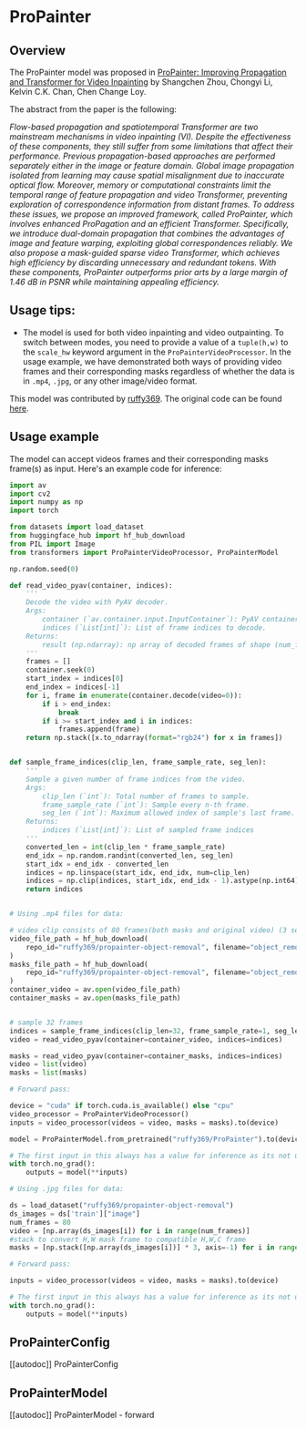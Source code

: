 <!--Copyright 2024 The HuggingFace Team. All rights reserved.

Licensed under the S-Lab License, Version 1.0 (the "License"); you may not use this file except in compliance with
the License. You may obtain a copy of the License at

https://github.com/sczhou/ProPainter/blob/main/LICENSE

Unless required by applicable law or agreed to in writing, software distributed under the License is distributed on
an "AS IS" BASIS, WITHOUT WARRANTIES OR CONDITIONS OF ANY KIND, either express or implied. See the License for the
specific language governing permissions and limitations under the License.

⚠️ Note that this file is in Markdown but contain specific syntax for our doc-builder (similar to MDX) that may not be
rendered properly in your Markdown viewer.

-->

# ProPainter

## Overview

The ProPainter model was proposed in [ProPainter: Improving Propagation and Transformer for Video Inpainting](https://arxiv.org/abs/2309.03897) by Shangchen Zhou, Chongyi Li, Kelvin C.K. Chan, Chen Change Loy.

The abstract from the paper is the following:

*Flow-based propagation and spatiotemporal Transformer are two mainstream mechanisms in video inpainting (VI). Despite the effectiveness of these components, they still suffer from some limitations that affect their performance. Previous propagation-based approaches are performed separately either in the image or feature domain. Global image propagation isolated from learning may cause spatial misalignment due to inaccurate optical flow. Moreover, memory or computational constraints limit the temporal range of feature propagation and video Transformer, preventing exploration of correspondence information from distant frames. To address these issues, we propose an improved framework, called ProPainter, which involves enhanced ProPagation and an efficient Transformer. Specifically, we introduce dual-domain propagation that combines the advantages of image and feature warping, exploiting global correspondences reliably. We also propose a mask-guided sparse video Transformer, which achieves high efficiency by discarding unnecessary and redundant tokens. With these components, ProPainter outperforms prior arts by a large margin of 1.46 dB in PSNR while maintaining appealing efficiency.*

## Usage tips:

- The model is used for both video inpainting and video outpainting. To switch between modes, you need to provide a value of a `tuple(h,w)` to the `scale_hw` keyword argument in the `ProPainterVideoProcessor`. In the usage example, we have demonstrated both ways of providing video frames and their corresponding masks regardless of whether the data is in `.mp4`, `.jpg`, or any other image/video format.

This model was contributed by [ruffy369](https://huggingface.co/ruffy369). The original code can be found [here](https://github.com/sczhou/ProPainter).

## Usage example

The model can accept videos frames and their corresponding masks frame(s) as input. Here's an example code for inference:

```python
import av
import cv2
import numpy as np
import torch

from datasets import load_dataset
from huggingface_hub import hf_hub_download
from PIL import Image
from transformers import ProPainterVideoProcessor, ProPainterModel

np.random.seed(0)

def read_video_pyav(container, indices):
    '''
    Decode the video with PyAV decoder.
    Args:
        container (`av.container.input.InputContainer`): PyAV container.
        indices (`List[int]`): List of frame indices to decode.
    Returns:
        result (np.ndarray): np array of decoded frames of shape (num_frames, height, width, 3).
    '''
    frames = []
    container.seek(0)
    start_index = indices[0]
    end_index = indices[-1]
    for i, frame in enumerate(container.decode(video=0)):
        if i > end_index:
            break
        if i >= start_index and i in indices:
            frames.append(frame)
    return np.stack([x.to_ndarray(format="rgb24") for x in frames])


def sample_frame_indices(clip_len, frame_sample_rate, seg_len):
    '''
    Sample a given number of frame indices from the video.
    Args:
        clip_len (`int`): Total number of frames to sample.
        frame_sample_rate (`int`): Sample every n-th frame.
        seg_len (`int`): Maximum allowed index of sample's last frame.
    Returns:
        indices (`List[int]`): List of sampled frame indices
    '''
    converted_len = int(clip_len * frame_sample_rate)
    end_idx = np.random.randint(converted_len, seg_len)
    start_idx = end_idx - converted_len
    indices = np.linspace(start_idx, end_idx, num=clip_len)
    indices = np.clip(indices, start_idx, end_idx - 1).astype(np.int64)
    return indices


# Using .mp4 files for data:

# video clip consists of 80 frames(both masks and original video) (3 seconds at 24 FPS)
video_file_path = hf_hub_download(
    repo_id="ruffy369/propainter-object-removal", filename="object_removal_bmx/bmx.mp4", repo_type="dataset"
)
masks_file_path = hf_hub_download(
    repo_id="ruffy369/propainter-object-removal", filename="object_removal_bmx/bmx_masks.mp4", repo_type="dataset"
)
container_video = av.open(video_file_path)
container_masks = av.open(masks_file_path)


# sample 32 frames
indices = sample_frame_indices(clip_len=32, frame_sample_rate=1, seg_len=container_video.streams.video[0].frames)
video = read_video_pyav(container=container_video, indices=indices)

masks = read_video_pyav(container=container_masks, indices=indices)
video = list(video)
masks = list(masks)

# Forward pass:

device = "cuda" if torch.cuda.is_available() else "cpu"
video_processor = ProPainterVideoProcessor()
inputs = video_processor(videos = video, masks = masks).to(device)

model = ProPainterModel.from_pretrained("ruffy369/ProPainter").to(device)

# The first input in this always has a value for inference as its not utilised during training
with torch.no_grad():
    outputs = model(**inputs)

# Using .jpg files for data:

ds = load_dataset("ruffy369/propainter-object-removal")
ds_images = ds['train']["image"]
num_frames = 80
video = [np.array(ds_images[i]) for i in range(num_frames)]
#stack to convert H,W mask frame to compatible H,W,C frame
masks = [np.stack([np.array(ds_images[i])] * 3, axis=-1) for i in range(num_frames, 2*num_frames)]

# Forward pass:

inputs = video_processor(videos = video, masks = masks).to(device)

# The first input in this always has a value for inference as its not utilised during training
with torch.no_grad():
    outputs = model(**inputs)

```


## ProPainterConfig

[[autodoc]] ProPainterConfig

## ProPainterModel

[[autodoc]] ProPainterModel
    - forward
